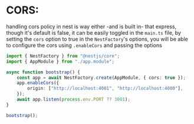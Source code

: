 <!-- @format -->

# CORS:

handling cors policy in nest is way either -and is built in- that express, though it's default is false, it can be easily toggled in the `main.ts` file, by setting the `cors` option to true in the `NestFactory`'s options, you will be able to configure the cors using `.enableCors` and passing the options

```typescript
import { NestFactory } from "@nestjs/core";
import { AppModule } from "./app.module";

async function bootstrap() {
	const app = await NestFactory.create(AppModule, { cors: true });
	app.enableCors({
		origin: ["http://localhost:4001", "http://localhost:4000"],
	});
	await app.listen(process.env.PORT ?? 3001);
}

bootstrap();
```
